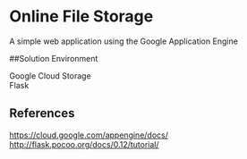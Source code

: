 # Online File Storage

A simple web application using the Google Application Engine

##Solution Environment

Google Cloud Storage  
Flask

## References

https://cloud.google.com/appengine/docs/  
http://flask.pocoo.org/docs/0.12/tutorial/
